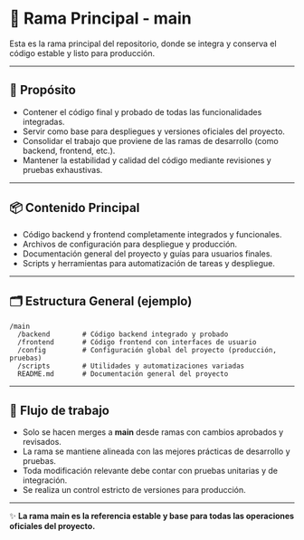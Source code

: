 # 🌟 Rama Principal - main

Esta es la rama principal del repositorio, donde se integra y conserva el código estable y listo para producción.

***

## 🚩 Propósito

- Contener el código final y probado de todas las funcionalidades integradas.  
- Servir como base para despliegues y versiones oficiales del proyecto.  
- Consolidar el trabajo que proviene de las ramas de desarrollo (como backend, frontend, etc.).  
- Mantener la estabilidad y calidad del código mediante revisiones y pruebas exhaustivas.  

***

## 📦 Contenido Principal

- Código backend y frontend completamente integrados y funcionales.  
- Archivos de configuración para despliegue y producción.  
- Documentación general del proyecto y guías para usuarios finales.  
- Scripts y herramientas para automatización de tareas y despliegue.  

***

## 🗂️ Estructura General (ejemplo)

```
/main
  /backend        # Código backend integrado y probado
  /frontend       # Código frontend con interfaces de usuario
  /config         # Configuración global del proyecto (producción, pruebas)
  /scripts        # Utilidades y automatizaciones variadas
  README.md       # Documentación general del proyecto
```
***

## 🔄 Flujo de trabajo

- Solo se hacen merges a **main** desde ramas con cambios aprobados y revisados.  
- La rama se mantiene alineada con las mejores prácticas de desarrollo y pruebas.  
- Toda modificación relevante debe contar con pruebas unitarias y de integración.  
- Se realiza un control estricto de versiones para producción.  

***

✨ **La rama main es la referencia estable y base para todas las operaciones oficiales del proyecto.**
